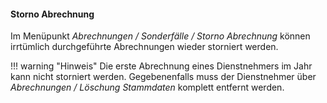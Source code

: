 #### **Storno Abrechnung**

Im Menüpunkt *Abrechnungen / Sonderfälle / Storno Abrechnung* können irrtümlich durchgeführte Abrechnungen wieder storniert werden.

!!! warning "Hinweis"
    Die erste Abrechnung eines Dienstnehmers im Jahr kann nicht storniert werden. Gegebenenfalls muss der Dienstnehmer über *Abrechnungen / Löschung Stammdaten* komplett entfernt werden.